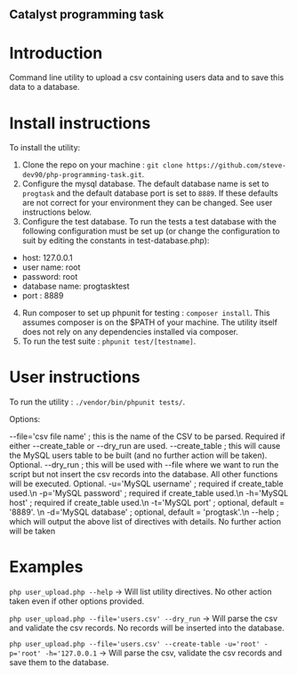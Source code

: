 ## Catalyst programming task

# Introduction
Command line utility to upload a csv containing users data and to save this data to a database.

# Install instructions
To install the utility:
1. Clone the repo on your machine : `git clone https://github.com/steve-dev90/php-programming-task.git`.
2. Configure the mysql database. The default database name is set to `progtask` and the default database port is set to `8889`. If these defaults are not correct for your environment they can be changed. See user instructions below.
3. Configure the test database. To run the tests a test database with the following configuration must be set up (or change the configuration to suit by editing the constants in test-database.php):
- host: 127.0.0.1
- user name: root
- password: root
- database name: progtasktest
- port : 8889
4. Run composer to set up phpunit for testing : `composer install`. This assumes composer is on the $PATH of your machine. The utility itself does not rely on any dependencies installed via composer.
5. To run the test suite : `phpunit test/[testname]`.

# User instructions
To run the utility : `./vendor/bin/phpunit tests/`.

Options:

--file='csv file name' ; this is the name of the CSV to be parsed. Required if either --create_table or --dry_run are used.
--create_table ; this will cause the MySQL users table to be built (and no further action will be taken). Optional.
--dry_run ; this will be used with --file where we want to run the script but not insert the csv records into the database. All other functions will be executed. Optional.
-u='MySQL username' ; required if create_table used.\n
-p='MySQL password' ; required if create_table used.\n
-h='MySQL host' ; required if create_table used.\n
-t='MySQL port' ; optional, default = '8889'. \n
-d='MySQL database' ; optional, default = 'progtask'.\n
--help ; which will output the above list of directives with details. No further action will be taken

# Examples

`php user_upload.php --help`
-> Will list utility directives. No other action taken even if other options provided.

`php user_upload.php --file='users.csv' --dry_run`
-> Will parse the csv and validate the csv records. No records will be inserted into the database.

`php user_upload.php --file='users.csv' --create-table -u='root' -p='root' -h='127.0.0.1`
-> Will parse the csv, validate the csv records and save them to the database.



